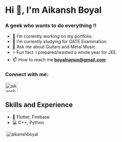 
<h1 >Hi 👋, I'm Aikansh Boyal</h1>
<h3>A geek who wants to do everything !!</h3>

- 🔭 I’m currently working on my portfolio.
- 🌱 I’m currently studying for GATE Examination.
- 💬 Ask me about Guitars and Metal Music. 
- ⚡ Fun fact: I prepared/wasted a whole year for JEE. 
- 📫 How to reach me **boyalnanun@gmail.com**

<h3 align="left">Connect with me:</h3>
<p align="left">
<a href="https://www.linkedin.com/in/aikansh-boyal-01811b200/" target="blank"><img align="center" src="https://cdn.jsdelivr.net/npm/simple-icons@3.0.1/icons/linkedin.svg" alt="aikanshboyal" height="30" width="40" /></a>
</p>
<!-- 
<p><img align="left" src="https://github-readme-stats.vercel.app/api/top-langs?username=aikanshboyal&show_icons=true&locale=en&layout=compact" alt="aikanshboyal" /></p> -->

## Skills and Experience
* 📱 Flutter, Firebase
* 💻 C++, Python

<p>&nbsp;<img align="center" src="https://github-readme-stats.vercel.app/api?username=aikanshboyal&show_icons=true&theme=radical" alt="aikanshboyal" /></p>

